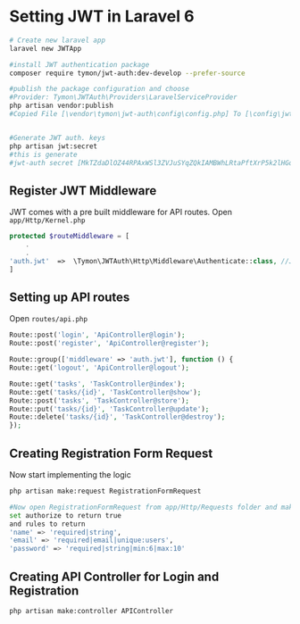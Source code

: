 # Setting JWT in Laravel 6
```bash
# Create new laravel app
laravel new JWTApp

#install JWT authentication package
composer require tymon/jwt-auth:dev-develop --prefer-source

#publish the package configuration and choose
#Provider: Tymon\JWTAuth\Providers\LaravelServiceProvider
php artisan vendor:publish
#Copied File [\vendor\tymon\jwt-auth\config\config.php] To [\config\jwt.php]


#Generate JWT auth. keys
php artisan jwt:secret
#this is generate
#jwt-auth secret [MkTZdaDlOZ44RPAxWSl3ZVJuSYqZQkIAMBWhLRtaPftXrP5k2lHGq4QeiG11Q92S] set successfully.

```

## Register JWT Middleware
JWT comes with a pre built middleware for API routes.
Open `app/Http/Kernel.php`
```php
protected $routeMiddleware = [
    .
    .
'auth.jwt'  =>  \Tymon\JWTAuth\Http\Middleware\Authenticate::class, //JWT middleware   
]
```
## Setting up API routes
Open `routes/api.php`
```php
Route::post('login', 'ApiController@login');
Route::post('register', 'ApiController@register');

Route::group(['middleware' => 'auth.jwt'], function () {
Route::get('logout', 'ApiController@logout');

Route::get('tasks', 'TaskController@index');
Route::get('tasks/{id}', 'TaskController@show');
Route::post('tasks', 'TaskController@store');
Route::put('tasks/{id}', 'TaskController@update');
Route::delete('tasks/{id}', 'TaskController@destroy');
});
```

## Creating Registration Form Request
Now start implementing the logic
```bash
php artisan make:request RegistrationFormRequest

#Now open RegistrationFormRequest from app/Http/Requests folder and make the changes as follows:-
set authorize to return true
and rules to return 
'name' => 'required|string',
'email' => 'required|email|unique:users',
'password' => 'required|string|min:6|max:10'
```

## Creating API Controller for Login and Registration

```bash
php artisan make:controller APIController
```
